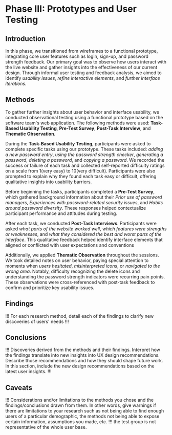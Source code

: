 # Phase III: Prototypes and User Testing

## Introduction

In this phase, we transitioned from wireframes to a functional prototype, integrating core user features such as login, sign-up, and password strength feedback. Our primary goal was to observe how users interact with the live website and gather insights into the effectiveness of our current design. Through informal user testing and feedback analysis, we aimed to identify _usability issues_, _refine interactive elements_, and _further interface iterations_.

## Methods

To gather further insights about user behavior and interface usability, we conducted observational testing using a functional prototype based on the software team's web application. The following methods were used: **Task-Based Usability Testing**, **Pre-Test Survey**, **Post-Task Interview**, and **Thematic Observation**.

  During the **Task-Based Usability Testing**, participants were asked to complete specific tasks using our prototype. These tasks included: _adding a new password entry_, _using the password strength checker_, _generating a password_, _deleting a password_, and _copying a password_. We recorded the success or failure of each task and collected self-reported difficulty ratings on a scale from 1(very easy) to 10(very difficult). Participants were also prompted to explain why they found each task easy or difficult, offering qualitative insights into usability barriers.

Before beginning the tasks, participants completed a **Pre-Test Survey**, which gathered background information about their _Prior use of password managers_, _Experiences with password-related security issues_, and _Habits around password diversity_. These responses helped contextualize participant performance and attitudes during testing.

  After each task, we conducted **Post-Task Interviews**. Participants were asked _what parts of the website worked well_, _which features were strengths or weaknesses_, and _what they considered the best and worst parts of the interface_. This qualitative feedback helped identify interface elements that aligned or conflicted with user expectations and conventions

  Additionally, we applied **Thematic Observation** throughout the sessions. We took detailed notes on user behavior, paying special attention to moments when _users hesitated_, _misinterpreted icons_, or _navigated to the wrong area_. Notably, difficulty recognizing the delete icons and understanding the password strength indicators were recurring pain points. These observations were cross-referenced with post-task feedback to confirm and prioritize key usability issues.
  
## Findings

!!! For each research method, detail each of the findings to clarify new discoveries of users' needs !!!

## Conclusions

!!! Discoveries derived from the methods and their findings. Interpret how the findings translate into new insights into UX design recommendations. Describe those recommendations and how they should shape future work. In this section, include the new design recommendations based on the latest user insights. !!!

## Caveats

!!! Considerations and/or limitations to the methods you chose and the findings/conclusions drawn from them. In other words, give warnings if there are limitations to your research such as not being able to find enough users of a particular demographic, the methods not being able to expose certain information, assumptions you made, etc. !!! the test group is not representative of the whole user base.
